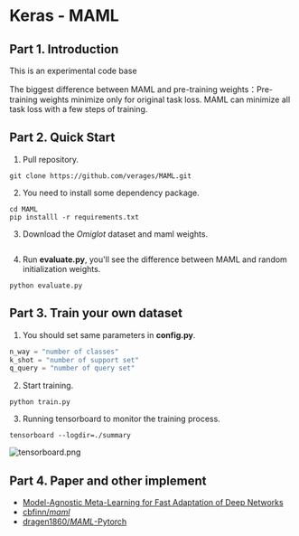 # Keras  - MAML

## Part 1. Introduction
This is an experimental code base

The biggest difference between MAML and pre-training weights：Pre-training weights minimize only for original task loss. MAML can minimize all task loss with a few steps of training.


## Part 2. Quick  Start

1. Pull repository.

```shell
git clone https://github.com/verages/MAML.git
```

2. You need to install some dependency package.

```shell
cd MAML
pip installl -r requirements.txt
```

3. Download the *Omiglot* dataset and maml weights.

```shell

```

4. Run **evaluate.py**, you'll see the difference between MAML and random initialization weights.

```shell
python evaluate.py
```

## Part 3. Train your own dataset
1. You should set same parameters in **config.py**. 

```python
n_way = "number of classes"
k_shot = "number of support set"
q_query = "number of query set"
```

2. Start training.

```shell
python train.py
```

3. Running tensorboard to monitor the training process.

```shell
tensorboard --logdir=./summary
```

![tensorboard.png](https://i.loli.net/2021/04/30/KYx2FG3cpdrjSzu.png)

## Part 4. Paper and other implement

- [Model-Agnostic Meta-Learning for Fast Adaptation of Deep Networks](https://arxiv.org/pdf/1703.03400.pdf)
- [cbfinn/*maml*](https://github.com/cbfinn/maml)
- [dragen1860/*MAML*-Pytorch](https://github.com/dragen1860/MAML-Pytorch)
